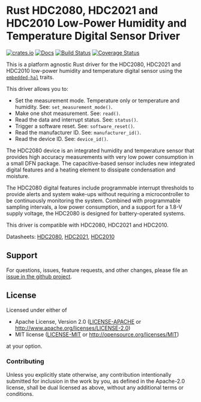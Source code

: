 # Rust HDC2080, HDC2021 and HDC2010 Low-Power Humidity and Temperature Digital Sensor Driver

[![crates.io](https://img.shields.io/crates/v/hdc20xx.svg)](https://crates.io/crates/hdc20xx)
[![Docs](https://docs.rs/hdc20xx/badge.svg)](https://docs.rs/hdc20xx)
[![Build Status](https://travis-ci.com/eldruin/hdc20xx-rs.svg?branch=master)](https://travis-ci.com/eldruin/hdc20xx-rs)
[![Coverage Status](https://coveralls.io/repos/github/eldruin/hdc20xx-rs/badge.svg?branch=master)](https://coveralls.io/github/eldruin/hdc20xx-rs?branch=master)

This is a platform agnostic Rust driver for the HDC2080, HDC2021 and HDC2010
low-power humidity and temperature digital sensor using the [`embedded-hal`]
traits.

This driver allows you to:
- Set the measurement mode. Temperature only or temperature and humidity. See: `set_measurement_mode()`.
- Make one shot measurement. See: `read()`.
- Read the data and interrupt status. See: `status()`.
- Trigger a software reset. See: `software_reset()`.
- Read the manufacturer ID. See: `manufacturer_id()`.
- Read the device ID. See: `device_id()`.

<!-- TODO
[Introductory blog post]()
-->

The HDC2080 device is an integrated humidity and temperature sensor that
provides high accuracy measurements with very low power consumption in a
small DFN package. The capacitive-based sensor includes new integrated
digital features and a heating element to dissipate condensation and moisture.

The HDC2080 digital features include programmable interrupt thresholds to
provide alerts and system wake-ups without requiring a microcontroller to
be continuously monitoring the system. Combined with programmable sampling
intervals, a low power consumption, and a support for a 1.8-V supply voltage,
the HDC2080 is designed for battery-operated systems.

This driver is compatible with HDC2080, HDC2021 and HDC2010.

Datasheets: [HDC2080](https://www.ti.com/lit/ds/symlink/hdc2080.pdf), [HDC2021](https://www.ti.com/lit/ds/symlink/hdc2021.pdf), [HDC2010](https://www.ti.com/lit/ds/symlink/hdc2010.pdf)

<!-- TODO
## Usage

To use this driver, import this crate and an `embedded_hal` implementation,
then instantiate the device.

Please find additional examples using hardware in this repository: [driver-examples]

[driver-examples]: https://github.com/eldruin/driver-examples

```rust
```
-->
## Support

For questions, issues, feature requests, and other changes, please file an
[issue in the github project](https://github.com/eldruin/hdc20xx-rs/issues).

## License

Licensed under either of

 * Apache License, Version 2.0 ([LICENSE-APACHE](LICENSE-APACHE) or
   http://www.apache.org/licenses/LICENSE-2.0)
 * MIT license ([LICENSE-MIT](LICENSE-MIT) or
   http://opensource.org/licenses/MIT)

at your option.

### Contributing

Unless you explicitly state otherwise, any contribution intentionally submitted
for inclusion in the work by you, as defined in the Apache-2.0 license, shall
be dual licensed as above, without any additional terms or conditions.

[`embedded-hal`]: https://github.com/rust-embedded/embedded-hal
